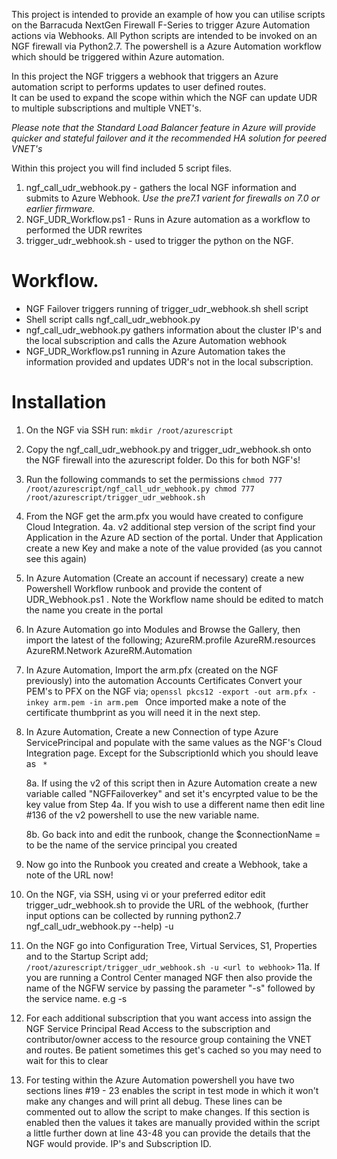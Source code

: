 This project is intended to provide an example of how you can utilise scripts on the Barracuda NextGen Firewall F-Series to trigger Azure
Automation actions via Webhooks. All Python scripts are intended to be invoked on an NGF firewall via Python2.7. 
The powershell is a Azure Automation workflow which should be triggered within Azure automation.

In this project the NGF triggers a webhook that triggers an Azure automation script to performs updates to user defined routes.  
It can be used to expand the scope within which the NGF can update UDR to multiple subscriptions and multiple VNET's.

*Please note that the Standard Load Balancer feature in Azure will provide quicker and stateful failover and it the recommended HA solution for peered VNET's*


Within this project you will find included 5 script files. 

1. ngf_call_udr_webhook.py - gathers the local NGF information and submits to Azure Webhook. *Use the pre7.1 varient for firewalls on 7.0 or earlier firmware.*
2. NGF_UDR_Workflow.ps1  - Runs in Azure automation as a workflow to performed the UDR rewrites
3. trigger_udr_webhook.sh - used to trigger the python on the NGF.

# Workflow.

- NGF Failover triggers running of trigger_udr_webhook.sh shell script
- Shell script calls ngf_call_udr_webhook.py 
- ngf_call_udr_webhook.py  gathers information about the cluster IP's and the local subscription and calls the Azure Automation webhook
- NGF_UDR_Workflow.ps1 running in Azure Automation takes the information provided and updates UDR's not in the local subscription.

# Installation


1. On the NGF via SSH run: 
	`
	mkdir /root/azurescript
	`

2. Copy the ngf_call_udr_webhook.py and trigger_udr_webhook.sh onto the NGF firewall into the azurescript folder. Do this for both NGF's!

3. Run the following commands to set the permissions
	`
	chmod 777 /root/azurescript/ngf_call_udr_webhook.py
	chmod 777 /root/azurescript/trigger_udr_webhook.sh
	`


4. From the NGF get the arm.pfx you would have created to configure Cloud Integration. 
	4a. v2 additional step version of the script find your Application in the Azure AD section of the portal. Under that Application create a new Key and make a note of the value provided (as you cannot see this again)

5. In Azure Automation (Create an account if necessary) create a new Powershell Workflow runbook and provide the content of UDR_Webhook.ps1 . Note the Workflow name should be edited to match the name you create in the portal
6. In Azure Automation go into Modules and Browse the Gallery, then import the latest of the following;
		AzureRM.profile
		AzureRM.resources
		AzureRM.Network
		AzureRM.Automation
7. In Azure Automation, Import the arm.pfx (created on the NGF previously) into the automation Accounts Certificates
	Convert your PEM's to PFX on the NGF via;
	`openssl pkcs12 -export -out arm.pfx -inkey arm.pem -in arm.pem `
Once imported make a note of the certificate thumbprint as you will need it in the next step. 

8. In Azure Automation, Create a new Connection of type Azure ServicePrincipal and populate with the same values as the NGF's Cloud Integration page. Except
for the SubscriptionId which you should leave as ` *`

	8a. If using the v2 of this script then in Azure Automation create a new variable called "NGFFailoverkey" and set it's encyrpted value to be the key value from Step 4a.
If you wish to use a different name then edit line #136 of the v2 powershell to use the new variable name.

	8b. Go back into and edit the runbook, change the $connectionName = to be the name of the service principal you created
9. Now go into the Runbook you created and create a Webhook, take a note of the URL now!
10. On the NGF, via SSH, using vi or your preferred editor edit trigger_udr_webhook.sh to provide the URL of the webhook, 
(further input options can be collected by running python2.7 ngf_call_udr_webhook.py --help)
			-u <url to webhook>
11. On the NGF go into Configuration Tree, Virtual Services, S1, Properties and to the Startup Script add;
	`	
	/root/azurescript/trigger_udr_webhook.sh -u <url to webhook>
	`
	11a. If you are running a Control Center managed NGF then also provide the name of the NGFW service by passing the parameter "-s" followed by the service name. e.g 
-s <servicename> 
12. For each additional subscription that you want access into assign the NGF Service Principal Read Access to the subscription and
 contributor/owner access to the resource group containing the VNET and routes. Be patient sometimes this get's cached so you may need to wait for this to clear

13. For testing within the Azure Automation powershell you have two sections lines #19 - 23 enables the script in test mode in which it won't make any changes and will print all debug.
These lines can be commented out to allow the script to make changes. If this section is enabled then the values it takes are manually provided within the script a little further down at line 
43-48 you can provide the details that the NGF would provide. IP's and Subscription ID.  
		
